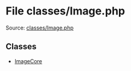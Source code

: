 File classes/Image.php
=========

Source: [classes/Image.php](https://github.com/PrestaShop/PrestaShop/blob/1.5.0.13/classes/Image.php)


Classes
-------

* [ImageCore](class.ImageCore.md)

